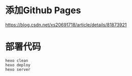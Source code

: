 

# 添加Github Pages

https://blog.csdn.net/xs20691718/article/details/81873921


# 部署代码

```
hexo clean
hexo deploy
hexo server

```